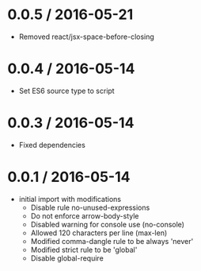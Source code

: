 0.0.5 / 2016-05-21
==================
- Removed react/jsx-space-before-closing

0.0.4 / 2016-05-14
==================
- Set ES6 source type to script

0.0.3 / 2016-05-14
==================
- Fixed dependencies

0.0.1 / 2016-05-14
==================
- initial import with modifications
  - Disable rule no-unused-expressions
  - Do not enforce arrow-body-style
  - Disabled warning for console use (no-console)
  - Allowed 120 characters per line (max-len)
  - Modified comma-dangle rule to be always 'never'
  - Modified strict rule to be 'global'
  - Disable global-require

